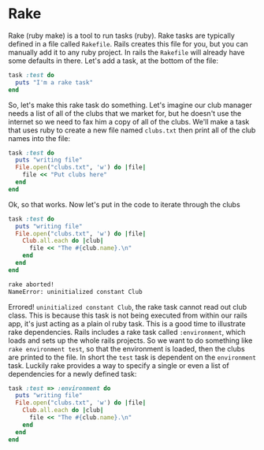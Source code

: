 # Rake

Rake (ruby make) is a tool to run tasks (ruby). Rake tasks are typically
defined in a file called `Rakefile`. Rails creates this file for you, but
you can manually add it to any ruby project. In rails the `Rakefile` will
already have some defaults in there. Let's add a task, at the bottom of
the file:

```ruby
task :test do
  puts "I'm a rake task"
end
```

So, let's make this rake task do something. Let's imagine our club
manager needs a list of all of the clubs that we market for, but he
doesn't use the internet so we need to fax him a copy of all of the
clubs. We'll make a task that uses ruby to create a new file named
`clubs.txt` then print all of the club names into the file:

```ruby
task :test do
  puts "writing file"
  File.open("clubs.txt", 'w') do |file|
    file << "Put clubs here"
  end
end
```

Ok, so that works. Now let's put in the code to iterate through the clubs

```ruby
task :test do
  puts "writing file"
  File.open("clubs.txt", 'w') do |file|
    Club.all.each do |club|
      file << "The #{club.name}.\n"
    end
  end
end
```
```bash
rake aborted!
NameError: uninitialized constant Club
```
Errored! `uninitialized constant Club`, the rake task cannot read out club class. This is because this task is not being executed from within
our rails app, it's just acting as a plain ol ruby task. This is a good time to illustrate rake dependencies. Rails includes a rake task called `:environment`, which loads and sets up the whole rails projects. So we want to do something like `rake environment test`, so that the environment
is loaded, then the clubs are printed to the file. In short the `test` task
is dependent on the `environment` task. Luckily rake provides a way to specify
a single or even a list of dependencies for a newly defined task:

```ruby
task :test => :environment do
  puts "writing file"
  File.open("clubs.txt", 'w') do |file|
    Club.all.each do |club|
      file << "The #{club.name}.\n"
    end
  end
end
```
